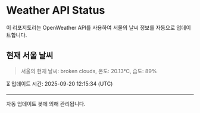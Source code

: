 
# Weather API Status

이 리포지토리는 OpenWeather API를 사용하여 서울의 날씨 정보를 자동으로 업데이트합니다.

## 현재 서울 날씨
> 서울의 현재 날씨: broken clouds, 온도: 20.13°C, 습도: 89%

⏳ 업데이트 시간: 2025-09-20 12:15:34 (UTC)

---
자동 업데이트 봇에 의해 관리됩니다.
